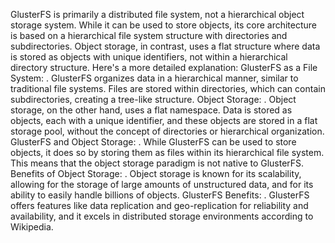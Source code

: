 GlusterFS is primarily a distributed file system, not a hierarchical object storage system. While it can be used to store objects, its core architecture is based on a hierarchical file system structure with directories and subdirectories. Object storage, in contrast, uses a flat structure where data is stored as objects with unique identifiers, not within a hierarchical directory structure.
Here's a more detailed explanation:
GlusterFS as a File System:
.
GlusterFS organizes data in a hierarchical manner, similar to traditional file systems. Files are stored within directories, which can contain subdirectories, creating a tree-like structure.
Object Storage:
.
Object storage, on the other hand, uses a flat namespace. Data is stored as objects, each with a unique identifier, and these objects are stored in a flat storage pool, without the concept of directories or hierarchical organization.
GlusterFS and Object Storage:
.
While GlusterFS can be used to store objects, it does so by storing them as files within its hierarchical file system. This means that the object storage paradigm is not native to GlusterFS.
Benefits of Object Storage:
.
Object storage is known for its scalability, allowing for the storage of large amounts of unstructured data, and for its ability to easily handle billions of objects.
GlusterFS Benefits:
.
GlusterFS offers features like data replication and geo-replication for reliability and availability, and it excels in distributed storage environments according to Wikipedia.
